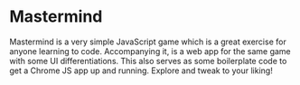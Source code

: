 # Mastermind

Mastermind is a very simple JavaScript game which is a great exercise for anyone learning to code. Accompanying it, is a web app for the same game with some UI differentiations. This also serves as some boilerplate code to get a Chrome JS app up and running. Explore and tweak to your liking!

